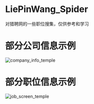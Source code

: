 # LiePinWang_Spider
对猎聘网的一些职位搜集，仅供参考和学习
# 部分公司信息示例
![company_info_temple](https://user-images.githubusercontent.com/29137186/187086167-6b6cb5aa-24e1-4db1-ab09-5a90971f9b4d.png)
# 部分职位信息示例
![job_screen_temple](https://user-images.githubusercontent.com/29137186/187086217-55807c96-cd21-4ee0-b898-e475fe80d72c.png)
